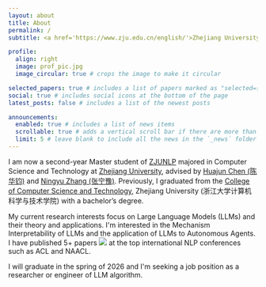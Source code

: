 ```yaml
---
layout: about
title: About
permalink: /
subtitle: <a href='https://www.zju.edu.cn/english/'>Zhejiang University</a>; <a href='https://github.com/zjunlp'>ZJUNLP</a>.

profile:
  align: right
  image: prof_pic.jpg
  image_circular: true # crops the image to make it circular

selected_papers: true # includes a list of papers marked as "selected={true}"
social: true # includes social icons at the bottom of the page
latest_posts: false # includes a list of the newest posts

announcements:
  enabled: true # includes a list of news items
  scrollable: true # adds a vertical scroll bar if there are more than 3 news items
  limit: 5 # leave blank to include all the news in the `_news` folder
---
```


I am now a second-year Master student of [ZJUNLP](https://github.com/zjunlp) majored in Computer Science and Technology at [Zhejiang University](https://www.zju.edu.cn/english/), advised by [Huajun Chen (陈华钧)](https://person.zju.edu.cn/huajun) and [Ningyu Zhang (张宁豫)](https://person.zju.edu.cn/ningyu). Previously, I graduated from the [College of Computer Science and Technology](http://www.en.cs.zju.edu.cn/), Zhejiang University (浙江大学计算机科学与技术学院) with a bachelor’s degree.

My current research interests focus on Large Language Models (LLMs) and their theory and applications. I'm interested in the Mechanism Interpretability of LLMs and the application of LLMs to Autonomous Agents. I have published 5+ papers <a href='https://scholar.google.com/citations?user=QVTr5dQAAAAJ'><img src="https://img.shields.io/badge/Citations-{{ site.data.citations.author.citedby }}-4285F4?logo=googlescholar&labelColor=f6f6f6&style=flat"></a> at the top international NLP conferences such as ACL and NAACL.

I will graduate in the spring of 2026 and I'm seeking a job position as a researcher or engineer of LLM algorithm.

